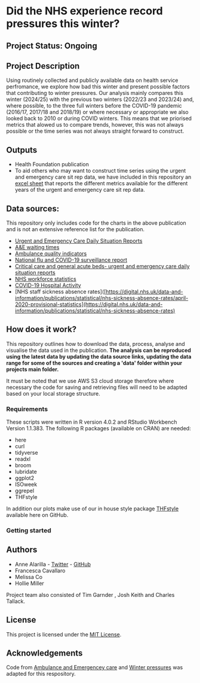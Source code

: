 # Did the NHS experience record pressures this winter?

## Project Status: Ongoing

## Project Description

Using routinely collected and publicly available data on health service perfromance, we explore how bad this winter and present possible factors that contributing to winter pressures. Our analysis mainly compares this winter (2024/25) with the previous two winters (2022/23 and 2023/24) and, where possible, to the three full winters before the COVID-19 pandemic (2016/17, 2017/18 and 2018/19) or where necessary or appropriate we also looked back to 2010 or during COVID winters. This means that we priorised metrics that alowed us to compare trends, however, this was not always possible or the time series was not always straight forward to construct. 
## Outputs

* Health Foundation publication 
* To aid others who may want to construct time series using the urgent and emergency care sit rep data, we have included in this repository an [excel sheet](https://github.com/HFAnalyticsLab/winter_pressures_flu_RSV_COVID/blob/main/Metrics%20from%20SitReps.xlsx) that reports the different metrics available for the different years of the urgent and emergency care sit rep data. 

## Data sources:

This repository only includes code for the charts in the above publication and is not an extensive reference list for the publication.

* [Urgent and Emergency Care Daily Situation Reports](https://www.england.nhs.uk/statistics/statistical-work-areas/uec-sitrep/)
* [A&E waiting times](https://www.england.nhs.uk/statistics/statistical-work-areas/ae-waiting-times-and-activity/)
* [Ambulance quality indicators](https://www.england.nhs.uk/statistics/statistical-work-areas/ambulance-quality-indicators/)
* [National flu and COVID-19 surveillance report](https://www.gov.uk/government/collections/weekly-national-flu-reports)
* [Critical care and general acute beds- urgent and emergency care daily situation reports](https://www.england.nhs.uk/statistics/statistical-work-areas/bed-availability-and-occupancy/critical-care-and-general-acute-beds-urgent-and-emergency-care-daily-situation-reports/)
* [NHS workforce statistics](https://digital.nhs.uk/data-and-information/publications/statistical/nhs-workforce-statistics/december-2024)
* [COVID-19 Hospital Activity](https://digital.nhs.uk/data-and-information/publications/statistical/nhs-workforce-statistics/december-2024)
* [NHS staff sickness absence rates]([https://digital.nhs.uk/data-and-information/publications/statistical/nhs-sickness-absence-rates/april-2020-provisional-statistics](https://digital.nhs.uk/data-and-information/publications/statistical/nhs-sickness-absence-rates)    

## How does it work? 

This repository outlines how to download the data, process, analyse and visualise the data used in the publication. **The analysis can be reproduced using the latest data by updating the data source links, updating the data range for some of the sources and creating a 'data' folder within your projects main folder.** 

It must be noted that we use AWS S3 cloud storage therefore where necessary the code for saving and retrieving files will need to be adapted based on your local storage structure. 

### Requirements 

These scripts were written in R version 4.0.2 and RStudio Workbench Version 1.1.383. The following R packages (available on CRAN) are needed:

* here
* curl
* tidyverse
* readxl
* broom
* lubridate
* ggplot2
* ISOweek
* ggrepel
* THFstyle

In addition our plots make use of our in house style package [THFstyle](https://github.com/THF-evaluative-analytics/THFstyle) available here on GitHub.

### Getting started

## Authors
* Anne Alarilla - [Twitter](https://twitter.com/AlarillaAnne) - [GitHub](https://github.com/annealarilla)
* Francesca Cavallaro
* Melissa Co
* Hollie Miller

Project team also consisted of Tim Garnder , Josh Keith and Charles Tallack. 

## License

This project is licensed under the [MIT License](https://github.com/HFAnalyticsLab/ambulance_and_emergency_care/blob/main/LICENSE).


## Acknowledgements

Code from [Ambulance and Emergencey care](https://github.com/HFAnalyticsLab/ambulance_and_emergency_care) and [Winter pressures](https://github.com/HFAnalyticsLab/Winter_pressures/blob/85313135c7dee393f52fa47596f04eb390bc43a3/winter_pressures_analysis.R#L4) was adapted for this respository.  






